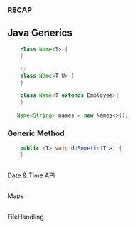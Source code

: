 ### RECAP
## Java Generics 
```java
    class Name<T> {
    }
    
    //
    class Name<T,U> {
    }

    class Name<T extends Employee>{
    }
    
   Name<String> names = new Names<>();
```
### Generic Method 
```java
    public <T> void doSometin(T a) {
    }
```

##
Date & Time API
##
Maps

##
FileHandling 
